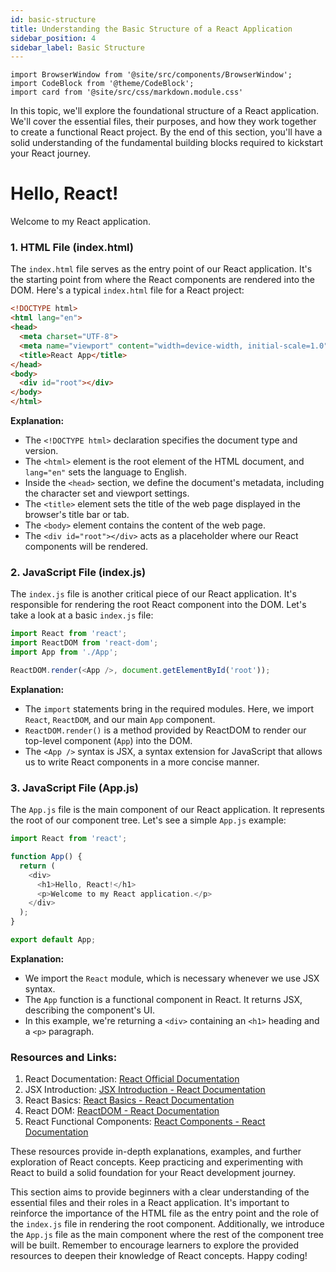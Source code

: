 ```yaml
---
id: basic-structure
title: Understanding the Basic Structure of a React Application
sidebar_position: 4
sidebar_label: Basic Structure
---
```


```mdx-code-block
import BrowserWindow from '@site/src/components/BrowserWindow';
import CodeBlock from '@theme/CodeBlock';
import card from '@site/src/css/markdown.module.css'
```


In this topic, we'll explore the foundational structure of a React application. We'll cover the essential files, their purposes, and how they work together to create a functional React project. By the end of this section, you'll have a solid understanding of the fundamental building blocks required to kickstart your React journey.

<BrowserWindow>
    <body >
        <div>
          <h1>Hello, React!</h1>
          <p>Welcome to my React application.</p>
        </div>
    </body>
</BrowserWindow>

### 1. HTML File (index.html)

The `index.html` file serves as the entry point of our React application. It's the starting point from where the React components are rendered into the DOM. Here's a typical `index.html` file for a React project:

```html title="index.html"
<!DOCTYPE html>
<html lang="en">
<head>
  <meta charset="UTF-8">
  <meta name="viewport" content="width=device-width, initial-scale=1.0">
  <title>React App</title>
</head>
<body>
  <div id="root"></div>
</body>
</html>
```

**Explanation:**
- The `<!DOCTYPE html>` declaration specifies the document type and version.
- The `<html>` element is the root element of the HTML document, and `lang="en"` sets the language to English.
- Inside the `<head>` section, we define the document's metadata, including the character set and viewport settings.
- The `<title>` element sets the title of the web page displayed in the browser's title bar or tab.
- The `<body>` element contains the content of the web page.
- The `<div id="root"></div>` acts as a placeholder where our React components will be rendered.

### 2. JavaScript File (index.js)

The `index.js` file is another critical piece of our React application. It's responsible for rendering the root React component into the DOM. Let's take a look at a basic `index.js` file:

```javascript title="index.js"
import React from 'react';
import ReactDOM from 'react-dom';
import App from './App';

ReactDOM.render(<App />, document.getElementById('root'));
```

**Explanation:**
- The `import` statements bring in the required modules. Here, we import `React`, `ReactDOM`, and our main `App` component.
- `ReactDOM.render()` is a method provided by ReactDOM to render our top-level component (`App`) into the DOM.
- The `<App />` syntax is JSX, a syntax extension for JavaScript that allows us to write React components in a more concise manner.

### 3. JavaScript File (App.js)

The `App.js` file is the main component of our React application. It represents the root of our component tree. Let's see a simple `App.js` example:

```javascript title="App.js"
import React from 'react';

function App() {
  return (
    <div>
      <h1>Hello, React!</h1>
      <p>Welcome to my React application.</p>
    </div>
  );
}

export default App;
```

**Explanation:**
- We import the `React` module, which is necessary whenever we use JSX syntax.
- The `App` function is a functional component in React. It returns JSX, describing the component's UI.
- In this example, we're returning a `<div>` containing an `<h1>` heading and a `<p>` paragraph.


### Resources and Links:

1. React Documentation: [React Official Documentation](https://reactjs.org/docs/getting-started.html)
2. JSX Introduction: [JSX Introduction - React Documentation](https://reactjs.org/docs/introducing-jsx.html)
3. React Basics: [React Basics - React Documentation](https://reactjs.org/docs/hello-world.html)
4. React DOM: [ReactDOM - React Documentation](https://reactjs.org/docs/react-dom.html)
5. React Functional Components: [React Components - React Documentation](https://reactjs.org/docs/components-and-props.html)

These resources provide in-depth explanations, examples, and further exploration of React concepts. Keep practicing and experimenting with React to build a solid foundation for your React development journey.


This section aims to provide beginners with a clear understanding of the essential files and their roles in a React application. It's important to reinforce the importance of the HTML file as the entry point and the role of the `index.js` file in rendering the root component. Additionally, we introduce the `App.js` file as the main component where the rest of the component tree will be built. Remember to encourage learners to explore the provided resources to deepen their knowledge of React concepts. Happy coding!